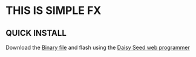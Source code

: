 # THIS IS SIMPLE FX

## QUICK INSTALL
Download the [Binary file](https://github.com/Synthux-Academy/simple-touch-instruments/raw/main/daisyduino/TouchFX/TouchFX.bin) and flash using the [Daisy Seed web programmer](https://electro-smith.github.io/Programmer/)
